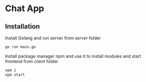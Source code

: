 # Chat App

## Installation 

Install Golang and run server from *server* folder

```bash
go run main.go
```

Install package manager npm and use it to install modules and start frontend from *client* folder

```bash
npm i
npm start
```